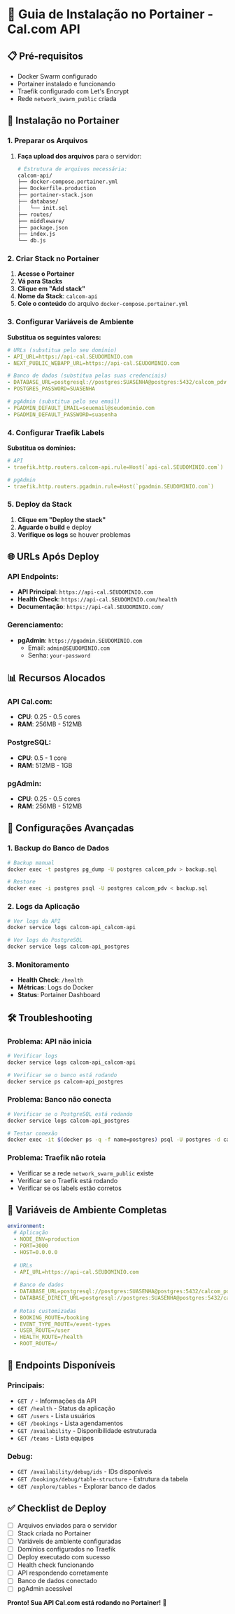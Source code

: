# 🐳 Guia de Instalação no Portainer - Cal.com API

## 📋 Pré-requisitos

- Docker Swarm configurado
- Portainer instalado e funcionando
- Traefik configurado com Let's Encrypt
- Rede `network_swarm_public` criada

## 🚀 Instalação no Portainer

### **1. Preparar os Arquivos**

1. **Faça upload dos arquivos** para o servidor:
   ```bash
   # Estrutura de arquivos necessária:
   calcom-api/
   ├── docker-compose.portainer.yml
   ├── Dockerfile.production
   ├── portainer-stack.json
   ├── database/
   │   └── init.sql
   ├── routes/
   ├── middleware/
   ├── package.json
   ├── index.js
   └── db.js
   ```

### **2. Criar Stack no Portainer**

1. **Acesse o Portainer**
2. **Vá para Stacks**
3. **Clique em "Add stack"**
4. **Nome da Stack**: `calcom-api`
5. **Cole o conteúdo** do arquivo `docker-compose.portainer.yml`

### **3. Configurar Variáveis de Ambiente**

**Substitua os seguintes valores:**

```yaml
# URLs (substitua pelo seu domínio)
- API_URL=https://api-cal.SEUDOMINIO.com
- NEXT_PUBLIC_WEBAPP_URL=https://api-cal.SEUDOMINIO.com

# Banco de dados (substitua pelas suas credenciais)
- DATABASE_URL=postgresql://postgres:SUASENHA@postgres:5432/calcom_pdv
- POSTGRES_PASSWORD=SUASENHA

# pgAdmin (substitua pelo seu email)
- PGADMIN_DEFAULT_EMAIL=seuemail@seudominio.com
- PGADMIN_DEFAULT_PASSWORD=suasenha
```

### **4. Configurar Traefik Labels**

**Substitua os domínios:**

```yaml
# API
- traefik.http.routers.calcom-api.rule=Host(`api-cal.SEUDOMINIO.com`)

# pgAdmin
- traefik.http.routers.pgadmin.rule=Host(`pgadmin.SEUDOMINIO.com`)
```

### **5. Deploy da Stack**

1. **Clique em "Deploy the stack"**
2. **Aguarde o build** e deploy
3. **Verifique os logs** se houver problemas

## 🌐 URLs Após Deploy

### **API Endpoints:**
- **API Principal**: `https://api-cal.SEUDOMINIO.com`
- **Health Check**: `https://api-cal.SEUDOMINIO.com/health`
- **Documentação**: `https://api-cal.SEUDOMINIO.com/`

### **Gerenciamento:**
- **pgAdmin**: `https://pgadmin.SEUDOMINIO.com`
  - Email: `admin@SEUDOMINIO.com`
  - Senha: `your-password`

## 📊 Recursos Alocados

### **API Cal.com:**
- **CPU**: 0.25 - 0.5 cores
- **RAM**: 256MB - 512MB

### **PostgreSQL:**
- **CPU**: 0.5 - 1 core
- **RAM**: 512MB - 1GB

### **pgAdmin:**
- **CPU**: 0.25 - 0.5 cores
- **RAM**: 256MB - 512MB

## 🔧 Configurações Avançadas

### **1. Backup do Banco de Dados**

```bash
# Backup manual
docker exec -t postgres pg_dump -U postgres calcom_pdv > backup.sql

# Restore
docker exec -i postgres psql -U postgres calcom_pdv < backup.sql
```

### **2. Logs da Aplicação**

```bash
# Ver logs da API
docker service logs calcom-api_calcom-api

# Ver logs do PostgreSQL
docker service logs calcom-api_postgres
```

### **3. Monitoramento**

- **Health Check**: `/health`
- **Métricas**: Logs do Docker
- **Status**: Portainer Dashboard

## 🛠️ Troubleshooting

### **Problema: API não inicia**
```bash
# Verificar logs
docker service logs calcom-api_calcom-api

# Verificar se o banco está rodando
docker service ps calcom-api_postgres
```

### **Problema: Banco não conecta**
```bash
# Verificar se o PostgreSQL está rodando
docker service logs calcom-api_postgres

# Testar conexão
docker exec -it $(docker ps -q -f name=postgres) psql -U postgres -d calcom_pdv
```

### **Problema: Traefik não roteia**
- Verificar se a rede `network_swarm_public` existe
- Verificar se o Traefik está rodando
- Verificar se os labels estão corretos

## 📝 Variáveis de Ambiente Completas

```yaml
environment:
  # Aplicação
  - NODE_ENV=production
  - PORT=3000
  - HOST=0.0.0.0
  
  # URLs
  - API_URL=https://api-cal.SEUDOMINIO.com
  
  # Banco de dados
  - DATABASE_URL=postgresql://postgres:SUASENHA@postgres:5432/calcom_pdv
  - DATABASE_DIRECT_URL=postgresql://postgres:SUASENHA@postgres:5432/calcom_pdv
  
  # Rotas customizadas
  - BOOKING_ROUTE=/booking
  - EVENT_TYPE_ROUTE=/event-types
  - USER_ROUTE=/user
  - HEALTH_ROUTE=/health
  - ROOT_ROUTE=/
```

## 🎯 Endpoints Disponíveis

### **Principais:**
- `GET /` - Informações da API
- `GET /health` - Status da aplicação
- `GET /users` - Lista usuários
- `GET /bookings` - Lista agendamentos
- `GET /availability` - Disponibilidade estruturada
- `GET /teams` - Lista equipes

### **Debug:**
- `GET /availability/debug/ids` - IDs disponíveis
- `GET /bookings/debug/table-structure` - Estrutura da tabela
- `GET /explore/tables` - Explorar banco de dados

## ✅ Checklist de Deploy

- [ ] Arquivos enviados para o servidor
- [ ] Stack criada no Portainer
- [ ] Variáveis de ambiente configuradas
- [ ] Domínios configurados no Traefik
- [ ] Deploy executado com sucesso
- [ ] Health check funcionando
- [ ] API respondendo corretamente
- [ ] Banco de dados conectado
- [ ] pgAdmin acessível

**Pronto! Sua API Cal.com está rodando no Portainer!** 🎉
